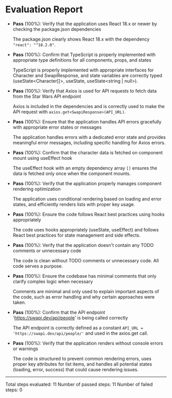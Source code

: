 # Evaluation Report

- **Pass** (100%): Verify that the application uses React 18.x or newer by checking the package.json dependencies
  
  The package.json clearly shows React 18.x with the dependency `"react": "^18.2.0"`.

- **Pass** (100%): Confirm that TypeScript is properly implemented with appropriate type definitions for all components, props, and states
  
  TypeScript is properly implemented with appropriate interfaces for Character and SwapiResponse, and state variables are correctly typed (useState<Character[]>, useState<boolean>, useState<string | null>).

- **Pass** (100%): Verify that Axios is used for API requests to fetch data from the Star Wars API endpoint
  
  Axios is included in the dependencies and is correctly used to make the API request with `axios.get<SwapiResponse>(API_URL)`.

- **Pass** (100%): Ensure that the application handles API errors gracefully with appropriate error states or messages
  
  The application handles errors with a dedicated error state and provides meaningful error messages, including specific handling for Axios errors.

- **Pass** (100%): Confirm that the character data is fetched on component mount using useEffect hook
  
  The useEffect hook with an empty dependency array `[]` ensures the data is fetched only once when the component mounts.

- **Pass** (100%): Verify that the application properly manages component rendering optimization
  
  The application uses conditional rendering based on loading and error states, and efficiently renders lists with proper key usage.

- **Pass** (100%): Ensure the code follows React best practices using hooks appropriately
  
  The code uses hooks appropriately (useState, useEffect) and follows React best practices for state management and side effects.

- **Pass** (100%): Verify that the application doesn't contain any TODO comments or unnecessary code
  
  The code is clean without TODO comments or unnecessary code. All code serves a purpose.

- **Pass** (100%): Ensure the codebase has minimal comments that only clarify complex logic when necessary
  
  Comments are minimal and only used to explain important aspects of the code, such as error handling and why certain approaches were taken.

- **Pass** (100%): Confirm that the API endpoint 'https://swapi.dev/api/people' is being called correctly
  
  The API endpoint is correctly defined as a constant `API_URL = 'https://swapi.dev/api/people/'` and used in the axios.get call.

- **Pass** (100%): Verify that the application renders without console errors or warnings
  
  The code is structured to prevent common rendering errors, uses proper key attributes for list items, and handles all potential states (loading, error, success) that could cause rendering issues.

---

Total steps evaluated: 11
Number of passed steps: 11
Number of failed steps: 0